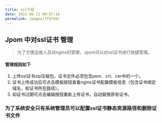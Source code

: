 ```yaml
---
title: ssl介绍
date: 2022-06-11 09:57:14
permalink: /pages/7f97dd/
---
```

## Jpom 中对ssl证书 管理

> 为了方便运维人员对nginx的管理，Jpom可以对ssl证书进行快捷管理。

#### 管理规则如下

1. 上传ssl证书zip压缩包，证书文件必须包含pem、crt、cer中的一个。
2. 证书上传成功后可点击模板按钮查看nginx证书配置模板信息（包含证书绑定域名，和证书所在路径）。
3. 如证书过期可点击编辑按钮重新上传证书，自动替换原有证书。

###   为了系统安全只有系统管理员可以配置ssl证书静态资源路径和删除证书文件